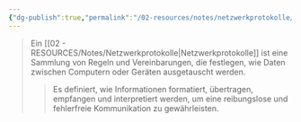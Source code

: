 ```yaml
---
{"dg-publish":true,"permalink":"/02-resources/notes/netzwerkprotokolle/","tags":["netzwerk/protokoll"],"noteIcon":"","updated":"2025-09-05T10:12:30.929+02:00"}
---
```


>Ein [[02 - RESOURCES/Notes/Netzwerkprotokolle\|Netzwerkprotokolle]] ist eine Sammlung von Regeln und Vereinbarungen, die festlegen, wie Daten zwischen Computern oder Geräten ausgetauscht werden.
>>Es definiert, wie Informationen formatiert, übertragen, empfangen und interpretiert werden, um eine reibungslose und fehlerfreie Kommunikation zu gewährleisten.
